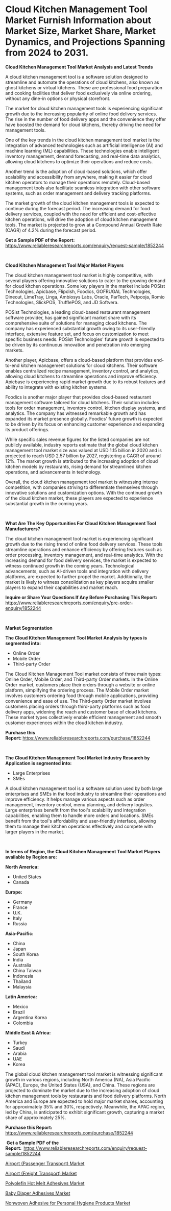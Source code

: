 <p><h1>Cloud Kitchen Management Tool Market Furnish Information about Market Size, Market Share, Market Dynamics, and Projections Spanning from 2024 to 2031.</h1></p><p><strong>Cloud Kitchen Management Tool Market Analysis and Latest Trends</strong></p>
<p><p>A cloud kitchen management tool is a software solution designed to streamline and automate the operations of cloud kitchens, also known as ghost kitchens or virtual kitchens. These are professional food preparation and cooking facilities that deliver food exclusively via online ordering, without any dine-in options or physical storefront.</p><p>The market for cloud kitchen management tools is experiencing significant growth due to the increasing popularity of online food delivery services. The rise in the number of food delivery apps and the convenience they offer have boosted the demand for cloud kitchens, thereby driving the need for management tools.</p><p>One of the key trends in the cloud kitchen management tool market is the integration of advanced technologies such as artificial intelligence (AI) and machine learning (ML) capabilities. These technologies enable intelligent inventory management, demand forecasting, and real-time data analytics, allowing cloud kitchens to optimize their operations and reduce costs.</p><p>Another trend is the adoption of cloud-based solutions, which offer scalability and accessibility from anywhere, making it easier for cloud kitchen operators to manage their operations remotely. Cloud-based management tools also facilitate seamless integration with other software systems, such as order management and delivery tracking platforms.</p><p>The market growth of the cloud kitchen management tools is expected to continue during the forecast period. The increasing demand for food delivery services, coupled with the need for efficient and cost-effective kitchen operations, will drive the adoption of cloud kitchen management tools. The market is projected to grow at a Compound Annual Growth Rate (CAGR) of 4.2% during the forecast period.</p></p>
<p><strong>Get a Sample PDF of the Report:&nbsp;</strong> <a href="https://www.reliableresearchreports.com/enquiry/request-sample/1852244">https://www.reliableresearchreports.com/enquiry/request-sample/1852244</a></p>
<p>&nbsp;</p>
<p><strong>Cloud Kitchen Management Tool Major Market Players</strong></p>
<p><p>The cloud kitchen management tool market is highly competitive, with several players offering innovative solutions to cater to the growing demand for cloud kitchen operations. Some key players in the market include POSist Technologies, Apicbase, Flipdish, Foodics, GOFRUGAL Technologies, Dineout, LimeTray, Linga, Ambiosys Labs, Oracle, ParTech, Petpooja, Romio Technologies, SlickPOS, TrufflePOS, and JD Softvera.</p><p>POSist Technologies, a leading cloud-based restaurant management software provider, has gained significant market share with its comprehensive suite of solutions for managing cloud kitchens. The company has experienced substantial growth owing to its user-friendly interface, extensive feature set, and focus on customization to meet specific business needs. POSist Technologies' future growth is expected to be driven by its continuous innovation and penetration into emerging markets.</p><p>Another player, Apicbase, offers a cloud-based platform that provides end-to-end kitchen management solutions for cloud kitchens. Their software enables centralized recipe management, inventory control, and analytics, allowing cloud kitchens to streamline operations and improve efficiency. Apicbase is experiencing rapid market growth due to its robust features and ability to integrate with existing kitchen systems.</p><p>Foodics is another major player that provides cloud-based restaurant management software tailored for cloud kitchens. Their solution includes tools for order management, inventory control, kitchen display systems, and analytics. The company has witnessed remarkable growth and has expanded its market presence globally. Foodics' future growth is expected to be driven by its focus on enhancing customer experience and expanding its product offerings.</p><p>While specific sales revenue figures for the listed companies are not publicly available, industry reports estimate that the global cloud kitchen management tool market size was valued at USD 1.15 billion in 2020 and is projected to reach USD 2.57 billion by 2027, registering a CAGR of around 12%. The market growth is attributed to the increasing adoption of cloud kitchen models by restaurants, rising demand for streamlined kitchen operations, and advancements in technology.</p><p>Overall, the cloud kitchen management tool market is witnessing intense competition, with companies striving to differentiate themselves through innovative solutions and customization options. With the continued growth of the cloud kitchen market, these players are expected to experience substantial growth in the coming years.</p></p>
<p>&nbsp;</p>
<p><strong>What Are The Key Opportunities For Cloud Kitchen Management Tool Manufacturers?</strong></p>
<p><p>The cloud kitchen management tool market is experiencing significant growth due to the rising trend of online food delivery services. These tools streamline operations and enhance efficiency by offering features such as order processing, inventory management, and real-time analytics. With the increasing demand for food delivery services, the market is expected to witness continued growth in the coming years. Technological advancements, such as AI-driven tools and integration with delivery platforms, are expected to further propel the market. Additionally, the market is likely to witness consolidation as key players acquire smaller players to expand their capabilities and market reach.</p></p>
<p><strong>Inquire or Share Your Questions If Any Before Purchasing This Report:</strong> <a href="https://www.reliableresearchreports.com/enquiry/pre-order-enquiry/1852244">https://www.reliableresearchreports.com/enquiry/pre-order-enquiry/1852244</a></p>
<p>&nbsp;</p>
<p><strong>Market Segmentation</strong></p>
<p><strong>The Cloud Kitchen Management Tool Market Analysis by types is segmented into:</strong></p>
<p><ul><li>Online Order</li><li>Mobile Order</li><li>Third-party Order</li></ul></p>
<p><p>The Cloud Kitchen Management Tool market consists of three main types: Online Order, Mobile Order, and Third-party Order markets. In the Online Order market, customers place their orders through a website or online platform, simplifying the ordering process. The Mobile Order market involves customers ordering food through mobile applications, providing convenience and ease of use. The Third-party Order market involves customers placing orders through third-party platforms such as food delivery apps, widening the reach and customer base of cloud kitchens. These market types collectively enable efficient management and smooth customer experiences within the cloud kitchen industry.</p></p>
<p><strong>Purchase this Report:&nbsp;</strong><a href="https://www.reliableresearchreports.com/purchase/1852244">https://www.reliableresearchreports.com/purchase/1852244</a></p>
<p>&nbsp;</p>
<p><strong>The Cloud Kitchen Management Tool Market Industry Research by Application is segmented into:</strong></p>
<p><ul><li>Large Enterprises</li><li>SMEs</li></ul></p>
<p><p>A cloud kitchen management tool is a software solution used by both large enterprises and SMEs in the food industry to streamline their operations and improve efficiency. It helps manage various aspects such as order management, inventory control, menu planning, and delivery logistics. Large enterprises benefit from the tool's scalability and integration capabilities, enabling them to handle more orders and locations. SMEs benefit from the tool's affordability and user-friendly interface, allowing them to manage their kitchen operations effectively and compete with larger players in the market.</p></p>
<p>&nbsp;</p>
<p><strong>In terms of Region, the Cloud Kitchen Management Tool Market Players available by Region are:</strong></p>
<p>
    <p> <strong> North America: </strong>
        <ul>
            <li>United States</li>
            <li>Canada</li>
        </ul>
        </p> 
    <p> <strong> Europe: </strong>
        <ul>
            <li>Germany</li>
            <li>France</li>
            <li>U.K.</li>
            <li>Italy</li>
            <li>Russia</li>
        </ul>
        </p> 
    <p> <strong> Asia-Pacific: </strong>
        <ul>
            <li>China</li>
            <li>Japan</li>
            <li>South Korea</li>
            <li>India</li>
            <li>Australia</li>
            <li>China Taiwan</li>
            <li>Indonesia</li>
            <li>Thailand</li>
            <li>Malaysia</li>
        </ul>
        </p> 
    <p> <strong> Latin America: </strong>
        <ul>
            <li>Mexico</li>
            <li>Brazil</li>
            <li>Argentina Korea</li>
            <li>Colombia</li>
        </ul>
        </p> 
    <p> <strong> Middle East & Africa: </strong>
        <ul>
            <li>Turkey</li>
            <li>Saudi</li>
            <li>Arabia</li>
            <li>UAE</li>
            <li>Korea</li>
        </ul>
    </p>
    </p>
<p><p>The global cloud kitchen management tool market is witnessing significant growth in various regions, including North America (NA), Asia Pacific (APAC), Europe, the United States (USA), and China. These regions are projected to dominate the market due to the increasing adoption of cloud kitchen management tools by restaurants and food delivery platforms. North America and Europe are expected to hold major market shares, accounting for approximately 35% and 30%, respectively. Meanwhile, the APAC region, led by China, is anticipated to exhibit significant growth, capturing a market share of approximately 25%.</p></p>
<p><strong>Purchase this Report: </strong><a href="https://www.reliableresearchreports.com/purchase/1852244">https://www.reliableresearchreports.com/purchase/1852244</a></p>
<p>&nbsp;<strong>Get a Sample PDF of the Report:&nbsp;&nbsp;</strong><a href="https://www.reliableresearchreports.com/enquiry/request-sample/1852244">https://www.reliableresearchreports.com/enquiry/request-sample/1852244</a></p>
<p><strong></strong></p>
<p><p><a href="https://github.com/FassouRP/Market-Research-Report-List-3/blob/main/airport-passenger-transport-market.md">Airport (Passenger Transport) Market</a></p><p><a href="https://github.com/ashepherd82/Market-Research-Report-List-3/blob/main/airport-freight-transport-market.md">Airport (Freight Transport) Market</a></p><p><a href="https://medium.com/@noelkunzei1/polyolefin-hot-melt-adhesives-market-comprehensive-assessment-by-type-application-and-geography-fb35f361a561">Polyolefin Hot Melt Adhesives Market</a></p><p><a href="https://medium.com/p/cebd83a89f5e/edit">Baby Diaper Adhesives Market</a></p><p><a href="https://medium.com/@noelkunzei1/nonwoven-adhesive-for-personal-hygiene-products-market-competitive-analysis-market-trends-and-c4d824db0efb">Nonwoven Adhesive for Personal Hygiene Products Market</a></p></p>